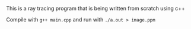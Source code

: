 This is a ray tracing program that is being written from scratch using c++ 

Compile with `g++ main.cpp` and run with `./a.out > image.ppm` 